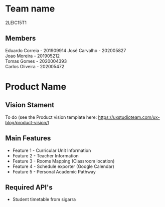 # Team name
2LEIC15T1

## Members
Eduardo Correia - 201909914
José Carvalho - 202005827         
Joao Moreira - 201905212         
Tomas Gomes - 2020004393       
Carlos Oliveira - 202005472  

# Product Name

## Vision Stament
To do (see the Product vision template here: https://uxstudioteam.com/ux-blog/product-vision/)

## Main Features
 - Feature 1 - Curricular Unit Information
 - Feature 2 - Teacher Information
 - Feature 3 - Rooms Mapping (Classroom location)
 - Feature 4 - Schedule exporter (Google Calendar)
 - Feature 5 - Personal Academic Pathway

## Required API's
- Student timetable from sigarra
